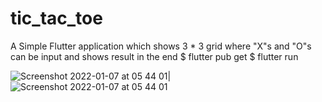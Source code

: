 # tic_tac_toe

A Simple Flutter application which shows 3 * 3 grid where "X"s and "O"s can be input and shows result in the end
 $ flutter pub get
 $ flutter run

 ![Screenshot 2022-01-07 at 05 44 01](https://user-images.githubusercontent.com/8918999/148470374-ab946a4b-6850-4031-8613-8afee5fa5a83.png)|![Screenshot 2022-01-07 at 05 44 01](https://user-images.githubusercontent.com/8918999/148470374-ab946a4b-6850-4031-8613-8afee5fa5a83.png)
 
 

